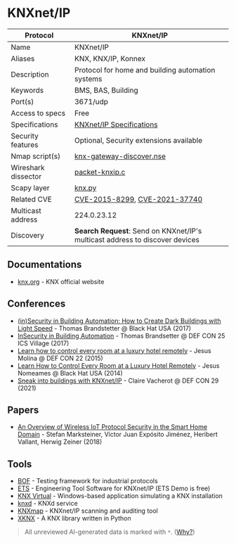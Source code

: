 # KNXnet/IP

| Protocol | KNXnet/IP |
|---|---|
| Name | KNXnet/IP |
| Aliases | KNX, KNX/IP, Konnex |
| Description | Protocol for home and building automation systems |
| Keywords | BMS, BAS, Building |
| Port(s) | 3671/udp |
| Access to specs | Free |
| Specifications | [KNXnet/IP Specifications](https://my.knx.org/en/shop/knx-specifications) |
| Security features | Optional, Security extensions available |
| Nmap script(s) | [knx-gateway-discover.nse](https://nmap.org/nsedoc/scripts/knx-gateway-discover.html) |
| Wireshark dissector | [packet-knxip.c](https://github.com/wireshark/wireshark/blob/master/epan/dissectors/packet-knxip.c) |
| Scapy layer | [knx.py](https://github.com/secdev/scapy/blob/master/scapy/contrib/knx.py) |
| Related CVE | [CVE-2015-8299](https://nvd.nist.gov/vuln/detail/CVE-2015-8299), [CVE-2021-37740](https://nvd.nist.gov/vuln/detail/CVE-2021-37740) |
| Multicast address | 224.0.23.12 |
| Discovery | **Search Request**: Send on KNXnet/IP's multicast address to discover devices |

## Documentations
- [knx.org](https://www.knx.org/knx-en/for-professionals/index.php) - KNX official website
## Conferences
- [(in)Security in Building Automation: How to Create Dark Buildings with Light Speed](https://www.youtube.com/watch?v=PyOhwYgpGfM) - Thomas Brandstetter @ Black Hat USA (2017)
- [InSecurity in Building Automation](https://www.youtube.com/watch?v=G9ESeUWfYbs) - Thomas Brandsetter @ DEF CON 25 ICS Village (2017)
- [Learn how to control every room at a luxury hotel remotely](https://www.youtube.com/watch?v=RX-O4XuCW1Y) - Jesus Molina @ DEF CON 22 (2015)
- [Learn How to Control Every Room at a Luxury Hotel Remotely](https://www.youtube.com/watch?v=xomtYrcTSgU) - Jesus Nomeames @ Black Hat USA (2014)
- [Sneak into buildings with KNXnet/IP](https://www.youtube.com/watch?v=QofeTV39kQE) - Claire Vacherot @ DEF CON 29 (2021)
## Papers
- [An Overview of Wireless IoT Protocol Security in the Smart Home Domain](https://arxiv.org/abs/1801.07090) - Stefan Marksteiner, Víctor Juan Expósito Jiménez, Heribert Vallant, Herwig Zeiner (2018)
## Tools
- [BOF](https://github.com/Orange-Cyberdefense/bof) - Testing framework for industrial protocols
- [ETS](https://www.knx.org/knx-en/for-professionals/software/ets-professional/) - Engineering Tool Software for KNXnet/IP (ETS Demo is free)
- [KNX Virtual](https://www.knx.org/knx-en/for-professionals/get-started/knx-virtual/index.php) - Windows-based application simulating a KNX installation
- [knxd](https://github.com/knxd/knxd) - KNXd service
- [KNXmap](https://github.com/takeshixx/knxmap) - KNXnet/IP scanning and auditing tool
- [XKNX](https://github.com/XKNX/xknx) - A KNX library written in Python

> All unreviewed AI-generated data is marked with `*`. ([Why?](../srcs/README.md#note-on-ai-generated-content))
